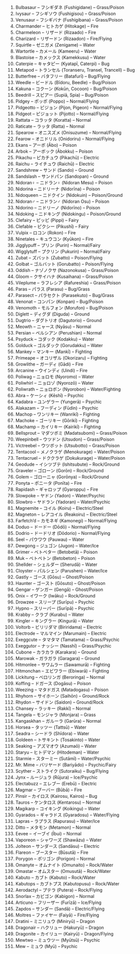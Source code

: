 1. Bulbasaur – フシギダネ (Fushigidane) – Grass/Poison
2. Ivysaur – フシギソウ (Fushigisou) – Grass/Poison
3. Venusaur – フシギバナ (Fushigibana) – Grass/Poison
4. Charmander – ヒトカゲ (Hitokage) – Fire
5. Charmeleon – リザード (Rizaado) – Fire
6. Charizard – リザードン (Rizaadon) – Fire/Flying
7. Squirtle – ゼニガメ (Zenigame) – Water
8. Wartortle – カメール (Kameeru) – Water
9. Blastoise – カメックス (Kamekkusu) – Water
10. Caterpie – キャタピー (Kyatapī, Caterpi) – Bug
11. Metapod – トランセル (Toranseru, Transel, Trancell) – Bug
12. Butterfree – バタフリー (Batafurī) – Bug/Flying
13. Weedle – ビードル (Bīdoru, Beedle) – Bug/Poison
14. Kakuna – コクーン (Kokūn, Cocoon) – Bug/Poison
15. Beedrill – スピアー (Supiā, Spia) – Bug/Poison
16. Pidgey – ポッポ (Poppo) – Normal/Flying
17. Pidgeotto – ピジョン (Pijon, Pigeon) – Normal/Flying
18. Pidgeot – ピジョット (Pijotto) – Normal/Flying
19. Rattata – コラッタ (Koratta) – Normal
20. Raticate – ラッタ (Ratta) – Normal
21. Spearow – オニスズメ (Onisuzume) – Normal/Flying
22. Fearow – オニドリル (Onidoriru) – Normal/Flying
23. Ekans – アーボ (Ābo) – Poison
24. Arbok – アーボック (Ābokku) – Poison
25. Pikachu – ピカチュウ (Pikachū) – Electric
26. Raichu – ライチュウ (Raichū) – Electric
27. Sandshrew – サンド (Sando) – Ground
28. Sandslash – サンドパン (Sandopan) – Ground
29. Nidoran♀ – ニドラン♀ (Nidoran Mesu) – Poison
30. Nidorina – ニドリーナ (Nidorīna) – Poison
31. Nidoqueen – ニドクイン (Nidokuin) – Poison/Ground
32. Nidoran♂ – ニドラン♂ (Nidoran Osu) – Poison
33. Nidorino – ニドリーノ (Nidorīno) – Poison
34. Nidoking – ニドキング (Nidokingu) – Poison/Ground
35. Clefairy – ピッピ (Pippi) – Fairy
36. Clefable – ピクシー (Pikushī) – Fairy
37. Vulpix – ロコン (Rokon) – Fire
38. Ninetales – キュウコン (Kyūkon) – Fire
39. Jigglypuff – プリン (Purin) – Normal/Fairy
40. Wigglytuff – プクリン (Pukurin) – Normal/Fairy
41. Zubat – ズバット (Zubatto) – Poison/Flying
42. Golbat – ゴルバット (Gorubatto) – Poison/Flying
43. Oddish – ナゾノクサ (Nazonokusa) – Grass/Poison
44. Gloom – クサイハナ (Kusaihana) – Grass/Poison
45. Vileplume – ラフレシア (Rafureshia) – Grass/Poison
46. Paras – パラス (Parasu) – Bug/Grass
47. Parasect – パラセクト (Parasekuto) – Bug/Grass
48. Venonat – コンパン (Konpan) – Bug/Poison
49. Venomoth – モルフォン (Morufon) – Bug/Poison
50. Diglett – ディグダ (Diguda) – Ground
51. Dugtrio – ダグトリオ (Dagutorio) – Ground
52. Meowth – ニャース (Nyāsu) – Normal
53. Persian – ペルシアン (Perushian) – Normal
54. Psyduck – コダック (Kodakku) – Water
55. Golduck – ゴルダック (Gorudakku) – Water
56. Mankey – マンキー (Mankī) – Fighting
57. Primeape – オコリザル (Okorizaru) – Fighting
58. Growlithe – ガーディ (Gādi) – Fire
59. Arcanine – ウインディ (Uindi) – Fire
60. Poliwag – ニョロモ (Nyoromo) – Water
61. Poliwhirl – ニョロゾ (Nyorozō) – Water
62. Poliwrath – ニョロボン (Nyorobon) – Water/Fighting
63. Abra – ケーシィ (Kēshī) – Psychic
64. Kadabra – ユンゲラー (Yungerā) – Psychic
65. Alakazam – フーディン (Fūdin) – Psychic
66. Machop – ワンリキー (Wanrikī) – Fighting
67. Machoke – ゴーリキー (Gōrikī) – Fighting
68. Machamp – カイリキー (Kairikī) – Fighting
69. Bellsprout – マダツボミ (Madatsubomi) – Grass/Poison
70. Weepinbell – ウツドン (Utsudon) – Grass/Poison
71. Victreebel – ウツボット (Utsubotto) – Grass/Poison
72. Tentacool – メノクラゲ (Menokurage) – Water/Poison
73. Tentacruel – ドククラゲ (Dokukurage) – Water/Poison
74. Geodude – イシツブテ (Ishitsubute) – Rock/Ground
75. Graveler – ゴローン (Gorōn) – Rock/Ground
76. Golem – ゴローニャ (Gorōnya) – Rock/Ground
77. Ponyta – ポニータ (Ponīta) – Fire
78. Rapidash – ギャロップ (Gyaroppu) – Fire
79. Slowpoke – ヤドン (Yadon) – Water/Psychic
80. Slowbro – ヤドラン (Yadoran) – Water/Psychic
81. Magnemite – コイル (Koiru) – Electric/Steel
82. Magneton – レアコイル (Reakoiru) – Electric/Steel
83. Farfetch’d – カモネギ (Kamonegi) – Normal/Flying
84. Doduo – ドードー (Dōdō) – Normal/Flying
85. Dodrio – ドードリオ (Dōdorio) – Normal/Flying
86. Seel – パウワウ (Pauwau) – Water
87. Dewgong – ジュゴン (Jugon) – Water/Ice
88. Grimer – ベトベター (Betobetā) – Poison
89. Muk – ベトベトン (Betobeton) – Poison
90. Shellder – シェルダー (Sherudā) – Water
91. Cloyster – パルシェン (Parushen) – Water/Ice
92. Gastly – ゴース (Gōsu) – Ghost/Poison
93. Haunter – ゴースト (Gōsuto) – Ghost/Poison
94. Gengar – ゲンガー (Gengā) – Ghost/Poison
95. Onix – イワーク (Iwāku) – Rock/Ground
96. Drowzee – スリープ (Surīpu) – Psychic
97. Hypno – スリーパー (Surīpā) – Psychic
98. Krabby – クラブ (Kurabu) – Water
99. Kingler – キングラー (Kingurā) – Water
100. Voltorb – ビリリダマ (Biriridama) – Electric
101. Electrode – マルマイン (Marumain) – Electric
102. Exeggcute – タマタマ (Tamatama) – Grass/Psychic
103. Exeggutor – ナッシー (Nasshī) – Grass/Psychic
104. Cubone – カラカラ (Karakara) – Ground
105. Marowak – ガラガラ (Garagara) – Ground
106. Hitmonlee – サワムラー (Sawamurā) – Fighting
107. Hitmonchan – エビワラー (Ebiwarā) – Fighting
108. Lickitung – ベロリンガ (Beroringa) – Normal
109. Koffing – ドガース (Dogāsu) – Poison
110. Weezing – マタドガス (Matadogasu) – Poison
111. Rhyhorn – サイホーン (Saihōn) – Ground/Rock
112. Rhydon – サイドン (Saidon) – Ground/Rock
113. Chansey – ラッキー (Rakkī) – Normal
114. Tangela – モンジャラ (Monjara) – Grass
115. Kangaskhan – ガルーラ (Garūra) – Normal
116. Horsea – タッツー (Tattsū) – Water
117. Seadra – シードラ (Shīdora) – Water
118. Goldeen – トサキント (Tosakinto) – Water
119. Seaking – アズマオウ (Azumaō) – Water
120. Staryu – ヒトデマン (Hitodeman) – Water
121. Starmie – スターミー (Sutāmī) – Water/Psychic
122. Mr. Mime – バリヤード (Bariyādo) – Psychic/Fairy
123. Scyther – ストライク (Sutoraiku) – Bug/Flying
124. Jynx – ルージュラ (Rūjura) – Ice/Psychic
125. Electabuzz – エレブー (Erebū) – Electric
126. Magmar – ブーバー (Būbā) – Fire
127. Pinsir – カイロス (Kairosu, Kairos) – Bug
128. Tauros – ケンタロス (Kentarosu) – Normal
129. Magikarp – コイキング (Koikingu) – Water
130. Gyarados – ギャラドス (Gyaradosu) – Water/Flying
131. Lapras – ラプラス (Rapurasu) – Water/Ice
132. Ditto – メタモン (Metamon) – Normal
133. Eevee – イーブイ (Ībui) – Normal
134. Vaporeon – シャワーズ (Shawāzu) – Water
135. Jolteon – サンダース (Sandāsu) – Electric
136. Flareon – ブースター (Būsutā) – Fire
137. Porygon – ポリゴン (Porigon) – Normal
138. Omanyte – オムナイト (Omunaito) – Rock/Water
139. Omastar – オムスター (Omusutā) – Rock/Water
140. Kabuto – カブト (Kabuto) – Rock/Water
141. Kabutops – カブトプス (Kabutopusu) – Rock/Water
142. Aerodactyl – プテラ (Putera) – Rock/Flying
143. Snorlax – カビゴン (Kabigon) – Normal
144. Articuno – フリーザー (Furīzā) – Ice/Flying
145. Zapdos – サンダー (Sandā) – Electric/Flying
146. Moltres – ファイヤー (Faiyā) – Fire/Flying
147. Dratini – ミニリュウ (Miniryū) – Dragon
148. Dragonair – ハクリュー (Hakuryū) – Dragon
149. Dragonite – カイリュー (Kairyū) – Dragon/Flying
150. Mewtwo – ミュウツー (Myūtsū) – Psychic
151. Mew – ミュウ (Myū) – Psychic
